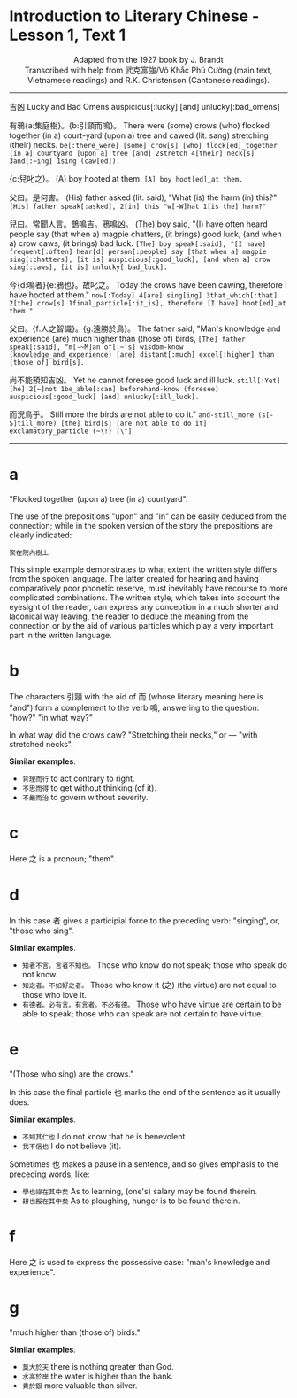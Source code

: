 # Introduction to Literary Chinese - Lesson 1, Text 1

<center>Adapted from the 1927 book by J. Brandt</center>

<center>Transcribed with help from 武克富強/Võ Khắc Phú Cường (main text, Vietnamese readings) and R.K. Christenson (Cantonese readings).</center>

---

吉凶
Lucky and Bad Omens
auspicious[:lucky] [and] unlucky[:bad_omens]

有鴉{a:集庭樹}。{b:引頸而鳴}。
There were (some) crows (who) flocked together (in a) court-yard (upon a) tree and cawed (lit. sang) stretching (their) necks.
`be[:there_were] [some] crow[s] [who] flock[ed]_together [in a] courtyard [upon a] tree [and] 2stretch 4[their] neck[s] 3and[:~ing] 1sing (caw[ed]).`

{c:兒叱之}。
(A) boy hooted at them.
`[A] boy hoot[ed]_at them.`

父曰。是何害。
(His) father asked (lit. said), "What (is) the harm (in) this?"
`[His] father speak[:asked], 2[in] this "w[-W]hat 1[is the] harm?"`

兒曰。常聞人言。鵲鳴吉。鴉鳴凶。
(The) boy said, "(I) have often heard people say (that when a) magpie chatters, (it brings) good luck, (and when a) crow caws, (it brings) bad luck.
`[The] boy speak[:said], "[I have] frequent[:often] hear[d] person[:people] say [that when a] magpie sing[:chatters], [it is] auspicious[:good_luck], [and when a] crow sing[:caws], [it is] unlucky[:bad_luck].`

今{d:鳴者}{e:鴉也}。故叱之。
Today the crows have been cawing, therefore I have hooted at them."
`now[:Today] 4[are] sing[ing] 3that_which[:that] 2[the] crow[s] 1final_particle[:it_is], therefore [I have] hoot[ed]_at them."`

父曰。{f:人之智識}。{g:遠勝於鳥}。
The father said, "Man's knowledge and experience (are) much higher than (those of) birds,
`[The] father speak[:said], "m[-~M]an of[:~'s] wisdom-know (knowledge_and_experience) [are] distant[:much] excel[:higher] than [those of] bird[s].`

尚不能預知吉凶。
Yet he cannot foresee good luck and ill luck.
`still[:Yet] [he] 2[~]not 1be_able[:can] beforehand-know (foresee) auspicious[:good_luck] [and] unlucky[:ill_luck].`

而況鳥乎。
Still more the birds are not able to do it."
`and-still_more (s[-S]till_more) [the] bird[s] [are not able to do it] exclamatory_particle (~\!) [\"]`

---

# a

"Flocked together (upon a) tree (in a) courtyard".

The use of the prepositions "upon" and "in" can be easily deduced from the connection; while in the spoken version of the story the prepositions are clearly indicated:

`聚在院內樹上`

This simple example demonstrates to what extent the written style differs from the spoken language. The latter created for hearing and having comparatively poor phonetic reserve, must inevitably have recourse to more complicated combinations. The written style, which takes into account the eyesight of the reader, can express any conception in a much shorter and laconical way leaving, the reader to deduce the meaning from the connection or by the aid of various particles which play a very important part in the written language.

# b

The characters 引頸 with the aid of 而 (whose literary meaning here is "and") form a complement to the verb 鳴, answering to the question: "how?" "in what way?"

In what way did the crows caw? "Stretching their necks," or — "with stretched necks".

**Similar examples**.

- `背理而行` to act contrary to right.
- `不思而得` to get without thinking (of it).
- `不嚴而治` to govern without severity.

# c

Here 之 is a pronoun; "them".

# d

In this case 者 gives a participial force to the preceding verb: "singing", or, "those who sing".

**Similar examples**.

- `知者不言。言者不知也。` Those who know do not speak; those who speak do not know.
- `知之者。不如好之者。` Those who know it (之) (the virtue) are not equal to those who love it.
- `有德者。必有言。有言者。不必有德。` Those who have virtue are certain to be able to speak; those who can speak are not certain to have virtue.

# e

"(Those who sing) are the crows."

In this case the final particle 也 marks the end of the sentence as it usually does.

**Similar examples**.

- `不知其仁也` I do not know that he is benevolent
- `我不信也` I do not believe (it).

Sometimes 也 makes a pause in a sentence, and so gives emphasis to the preceding words, like:

- `學也祿在其中矣` As to learning, (one's) salary may be found therein.
- `耕也餒在其中矣` As to ploughing, hunger is to be found therein.

# f

Here 之 is used to express the possessive case: "man's knowledge and experience".

# g

"much higher than (those of) birds."

**Similar examples**.

- `莫大於天` there is nothing greater than God.
- `水高於岸` the water is higher than the bank.
- `貴於銀` more valuable than silver.
